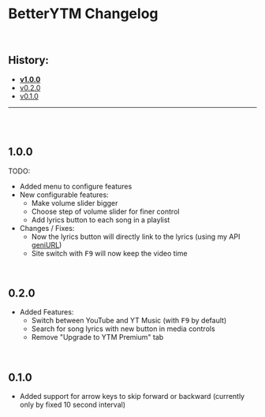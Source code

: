 # BetterYTM Changelog

<br>

## History:

- **[v1.0.0](#100)**
- [v0.2.0](#020)
- [v0.1.0](#010)

---

<br><br>

## 1.0.0
TODO:
- Added menu to configure features
- New configurable features:
  - Make volume slider bigger
  - Choose step of volume slider for finer control
  - Add lyrics button to each song in a playlist
- Changes / Fixes:
  - Now the lyrics button will directly link to the lyrics (using my API [geniURL](https://github.com/Sv443/geniURL))
  - Site switch with <kbd>F9</kbd> will now keep the video time

<br>

## 0.2.0

- Added Features:
  - Switch between YouTube and YT Music (with <kbd>F9</kbd> by default)
  - Search for song lyrics with new button in media controls
  - Remove "Upgrade to YTM Premium" tab

<br>

## 0.1.0

- Added support for arrow keys to skip forward or backward (currently only by fixed 10 second interval)

<br><br><br><br><br><br><br><br><br>
